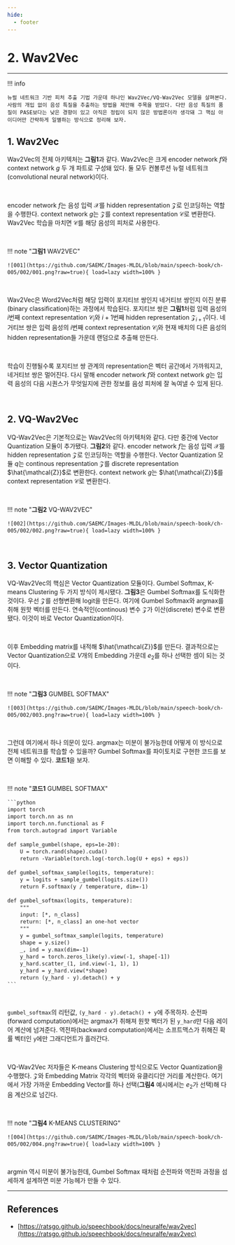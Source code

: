 ```yaml
---
hide:
  - footer
---
```


# 2. Wav2Vec

---

!!! info

    뉴럴 네트워크 기반 피처 추출 기법 가운데 하나인 Wav2Vec/VQ-Wav2Vec 모델을 살펴본다. 사람의 개입 없이 음성 특질을 추출하는 방법을 제안해 주목을 받았다. 다만 음성 특질의 품질이 PASE보다는 낮은 경향이 있고 아직은 정립이 되지 않은 방법론이라 생각돼 그 핵심 아이디어만 간략하게 일별하는 방식으로 정리해 보자.

## 1. Wav2Vec

Wav2Vec의 전체 아키텍처는 **그림1**과 같다. Wav2Vec은 크게 encoder network $f$와 context network $g$ 두 개 파트로 구성돼 있다. 둘 모두 컨볼루션 뉴럴 네트워크(convolutional neural network)이다.

<br/>

encoder network $f$는 음성 입력 $\mathcal{X}$를 hidden representation $\mathcal{Z}$로 인코딩하는 역할을 수행한다. context network $g$는 $\mathcal{Z}$를 context representation $\mathcal{C}$로 변환한다. Wav2Vec 학습을 마치면 $\mathcal{C}$를 해당 음성의 피처로 사용한다.

<br/>

!!! note "**그림1** WAV2VEC"

    ![001](https://github.com/SAEMC/Images-MLDL/blob/main/speech-book/ch-005/002/001.png?raw=true){ load=lazy width=100% }

<br/>

Wav2Vec은 Word2Vec처럼 해당 입력이 포지티브 쌍인지 네거티브 쌍인지 이진 분류(binary classification)하는 과정에서 학습된다. 포지티브 쌍은 **그림1**처럼 입력 음성의 $i$번째 context representation $\mathcal{C}_{i}$와 $i+1$번째 hidden representation $\mathcal{Z}_{i+1}$이다. 네거티브 쌍은 입력 음성의 $i$번째 context representation $\mathcal{C}_{i}$와 현재 배치의 다른 음성의 hidden representation들 가운데 랜덤으로 추출해 만든다.

<br/>

학습이 진행될수록 포지티브 쌍 관계의 representation은 벡터 공간에서 가까워지고, 네거티브 쌍은 멀어진다. 다시 말해 encoder network $f$와 context network $g$는 입력 음성의 다음 시퀀스가 무엇일지에 관한 정보를 음성 피처에 잘 녹여낼 수 있게 된다.

<br/>

## 2. VQ-Wav2Vec

VQ-Wav2Vec은 기본적으로는 Wav2Vec의 아키텍처와 같다. 다만 중간에 Vector Quantization 모듈이 추가됐다. **그림2**와 같다. encoder network $f$는 음성 입력 $\mathcal{X}$를 hidden representation $\mathcal{Z}$로 인코딩하는 역할을 수행한다. Vector Quantization 모듈 $q$는 continous representation $\mathcal{Z}$를 discrete representation $\hat{\mathcal{Z}}$로 변환한다. context network $g$는 $\hat{\mathcal{Z}}$를 context representation $\mathcal{C}$로 변환한다.

<br/>

!!! note "**그림2** VQ-WAV2VEC"

    ![002](https://github.com/SAEMC/Images-MLDL/blob/main/speech-book/ch-005/002/002.png?raw=true){ load=lazy width=100% }

<br/>

## 3. Vector Quantization

VQ-Wav2Vec의 핵심은 Vector Quantization 모듈이다. Gumbel Softmax, K-means Clustering 두 가지 방식이 제시됐다. **그림3**은 Gumbel Softmax를 도식화한 것이다. 우선 $\mathcal{Z}$를 선형변환해 logit을 만든다. 여기에 Gumbel Softmax와 argmax를 취해 원핫 벡터를 만든다. 연속적인(continous) 변수 $\mathcal{Z}$가 이산(discrete) 변수로 변환됐다. 이것이 바로 Vector Quantization이다.

<br/>

이후 Embedding matrix를 내적해 $\hat{\mathcal{Z}}$를 만든다. 결과적으로는 Vector Quantization으로 $V$개의 Embedding 가운데 $e_{2}$를 하나 선택한 셈이 되는 것이다.

<br/>

!!! note "**그림3** GUMBEL SOFTMAX"

    ![003](https://github.com/SAEMC/Images-MLDL/blob/main/speech-book/ch-005/002/003.png?raw=true){ load=lazy width=100% }

<br/>

그런데 여기에서 하나 의문이 있다. argmax는 미분이 불가능한데 어떻게 이 방식으로 전체 네트워크를 학습할 수 있을까? Gumbel Softmax를 파이토치로 구현한 코드를 보면 이해할 수 있다. **코드1**을 보자.

<br/>

!!! note "**코드1** GUMBEL SOFTMAX"

    ```python
    import torch
    import torch.nn as nn
    import torch.nn.functional as F
    from torch.autograd import Variable

    def sample_gumbel(shape, eps=1e-20):
        U = torch.rand(shape).cuda()
        return -Variable(torch.log(-torch.log(U + eps) + eps))

    def gumbel_softmax_sample(logits, temperature):
        y = logits + sample_gumbel(logits.size())
        return F.softmax(y / temperature, dim=-1)

    def gumbel_softmax(logits, temperature):
        """
        input: [*, n_class]
        return: [*, n_class] an one-hot vector
        """
        y = gumbel_softmax_sample(logits, temperature)
        shape = y.size()
        _, ind = y.max(dim=-1)
        y_hard = torch.zeros_like(y).view(-1, shape[-1])
        y_hard.scatter_(1, ind.view(-1, 1), 1)
        y_hard = y_hard.view(*shape)
        return (y_hard - y).detach() + y
    ```

<br/>

`gumbel_softmax`의 리턴값, `(y_hard - y).detach() + y`에 주목하자. 순전파(forward computation)에서는 argmax가 취해져 원핫 벡터가 된 `y_hard`만 다음 레이어 계산에 넘겨준다. 역전파(backward computation)에서는 소프트맥스가 취해진 확률 벡터인 `y`에만 그래디언트가 흘러간다.

<br/>

VQ-Wav2Vec 저자들은 K-means Clustering 방식으로도 Vector Quantization을 수행했다. $\mathcal{Z}$와 Embedding Matrix 각각의 벡터와 유클리디안 거리를 계산한다. 여기에서 가장 가까운 Embedding Vector를 하나 선택(**그림4** 예시에서는 $e_{2}$가 선택)해 다음 계산으로 넘긴다.

<br/>

!!! note "**그림4** K-MEANS CLUSTERING"

    ![004](https://github.com/SAEMC/Images-MLDL/blob/main/speech-book/ch-005/002/004.png?raw=true){ load=lazy width=100% }

<br/>

argmin 역시 미분이 불가능한데, Gumbel Softmax 때처럼 순전파와 역전파 과정을 섬세하게 설계하면 미분 가능헤가 만들 수 있다.

---

## References

- [https://ratsgo.github.io/speechbook/docs/neuralfe/wav2vec](https://ratsgo.github.io/speechbook/docs/neuralfe/wav2vec)
